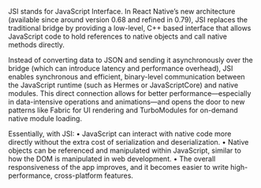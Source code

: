 JSI stands for JavaScript Interface. In React Native’s new architecture (available since around version 0.68 and refined in 0.79), JSI replaces the traditional bridge by providing a low-level, C++ based interface that allows JavaScript code to hold references to native objects and call native methods directly. 

Instead of converting data to JSON and sending it asynchronously over the bridge (which can introduce latency and performance overhead), JSI enables synchronous and efficient, binary-level communication between the JavaScript runtime (such as Hermes or JavaScriptCore) and native modules. This direct connection allows for better performance—especially in data-intensive operations and animations—and opens the door to new patterns like Fabric for UI rendering and TurboModules for on-demand native module loading.

Essentially, with JSI:
• JavaScript can interact with native code more directly without the extra cost of serialization and deserialization.
• Native objects can be referenced and manipulated within JavaScript, similar to how the DOM is manipulated in web development.
• The overall responsiveness of the app improves, and it becomes easier to write high-performance, cross-platform features.
